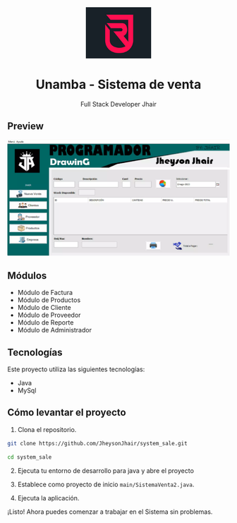 <div align="center">
    <a href="https://github.com/JheysonJhair/system_sale.git">
      <img src="public/logo.jpg" width="148px" />
    </a>
    <h1>Unamba - Sistema de venta</h1>
    <p align="center">
        Full Stack Developer Jhair
    </p>
</div>

## Preview

![Preview](public/preview.png)

## Módulos

- Módulo de Factura
- Módulo de Productos
- Módulo de Cliente
- Módulo de Proveedor
- Módulo de Reporte
- Módulo de Administrador

## Tecnologías

Este proyecto utiliza las siguientes tecnologías:

- Java
- MySql

## Cómo levantar el proyecto

1. Clona el repositorio.

```bash
git clone https://github.com/JheysonJhair/system_sale.git
```

```bash
cd system_sale
```

2. Ejecuta tu entorno de desarrollo para java y abre el proyecto

3. Establece como proyecto de inicio `main/SistemaVenta2.java`.

4. Ejecuta la aplicación.

¡Listo! Ahora puedes comenzar a trabajar en el Sistema sin problemas.